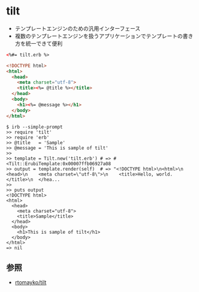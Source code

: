 # tilt
- テンプレートエンジンのための汎用インターフェース
- 複数のテンプレートエンジンを扱うアプリケーションでテンプレートの書き方を統一できて便利

```html
<%#= tilt.erb %>

<!DOCTYPE html>
<html>
  <head>
    <meta charset="utf-8">
    <title><%= @title %></title>
  </head>
  <body>
    <h1><%= @message %></h1>
  </body>
</html>
```

```
$ irb --simple-prompt
>> require 'tilt'
>> require 'erb'
>> @title   = 'Sample'
>> @message = 'This is sample of tilt'
>>
>> template = Tilt.new('tilt.erb') # => #<Tilt::ErubiTemplate:0x00007ffb06927a08
>> output = template.render(self)  # => "<!DOCTYPE html>\n<html>\n  <head>\n    <meta charset=\"utf-8\">\n    <title>Hello, world.</title>\n  </hea...
>>
>> puts output
<!DOCTYPE html>
<html>
  <head>
    <meta charset="utf-8">
    <title>Sample</title>
  </head>
  <body>
    <h1>This is sample of tilt</h1>
  </body>
</html>
=> nil
```

## 参照
- [rtomayko/tilt](https://github.com/rtomayko/tilt)
